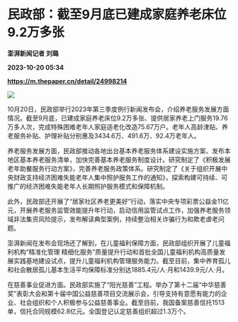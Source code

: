 # 民政部：截至9月底已建成家庭养老床位9.2万多张
**澎湃新闻记者 刘璐**

**2023-10-20 05:34**

**https://m.thepaper.cn/detail/24998214**

![](https://imagecloud.thepaper.cn/thepaper/image/274/884/721.jpg)

10月20日，民政部举行2023年第三季度例行新闻发布会，介绍养老服务发展方面情况。截至9月底，已建成家庭养老床位9.2万多张、提供居家养老上门服务19.76万多人次，完成特殊困难老年人家庭适老化改造75.67万户。老年人高龄津贴、养老服务补贴、护理补贴分别惠及3434.6万、491.6万、92.4万老年人。

养老服务发展方面，民政部推动各地出台基本养老服务体系建设实施方案、发布本地区基本养老服务清单，加快完善基本养老服务制度设计。研究制定了《积极发展老年助餐服务行动方案》，完善养老服务政策体系。研究制定了《关于组织开展中央财政支持经济困难失能老年人集中照护服务工作的通知》，探索构建可持续、可推广的经济困难失能老年人长期照护服务模式和保障机制。

此外，民政部还开展了“居家社区养老更美好”行动，落实中央专项彩票公益金11亿元，开展养老服务监管效能提升年行动，启动信用监管试点工作，加强养老服务领域非法集资风险提示，发布解读典型案例，持续整治相关诈骗行为和欺老虐老问题。

澎湃新闻在发布会现场还了解到，在儿童福利保障方面，民政部组织开展了儿童福利机构“精准化管理 精细化服务”质量提升行动和首批全国儿童福利机构高质量发展实践基地建设试点，提升儿童福利机构管理服务能力。截至目前，集中养育孤儿和社会散居孤儿基本生活平均保障标准分别达1885.4元/人·月和1439.9元/人·月。

在慈善事业促进方面。民政部实施了“阳光慈善”工程。举办了第十二届“中华慈善奖”表彰大会和第十届中国公益慈善项目交流展示会，引导支持有意愿有能力的企业、社会组织和个人积极参与公益慈善事业。截至目前，我国备案慈善信托1513单，信托合同规模62.8亿元。全国登记认定慈善组织超过1.3万个。